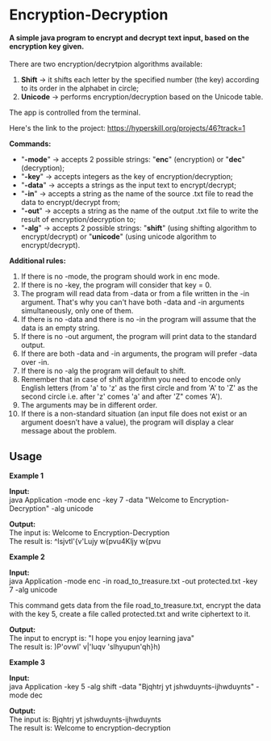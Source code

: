 # Encryption-Decryption
#### A simple java program to encrypt and decrypt text input, based on the encryption key given. 
There are two encryption/decrytpion algorithms available:

1. **Shift** -> it shifts each letter by the specified number (the key) according to its order in the alphabet in circle;
2. **Unicode** -> performs encryption/decryption based on the Unicode table.

The app is controlled from the terminal.

Here's the link to the project: https://hyperskill.org/projects/46?track=1

**Commands:**
- "**-mode**" -> accepts 2 possible strings: "**enc**" (encryption) or "**dec**" (decryption);
- "**-key**" -> accepts integers as the key of encryption/decryption;
- "**-data**" -> accepts a strings as the input text to encrypt/decrypt;
- "**-in**" -> accepts a string as the name of the source .txt file to read the data to encrypt/decrypt from;
- "**-out**" -> accepts a string as the name of the output .txt file to write the result of encryption/decryption to;
- "**-alg**" -> accepts 2 possible strings: "**shift**" (using shifting algorithm to encrypt/decrypt) or "**unicode**" (using unicode algorithm to encrypt/decrypt).

**Additional rules:**
1. If there is no -mode, the program should work in enc mode.
2. If there is no -key, the program will consider that key = 0.
3. The program will read data from -data or from a file written in the -in argument. That's why you can't have both -data and -in arguments simultaneously, only one of them.
4. If there is no -data and there is no -in the program will assume that the data is an empty string.
5. If there is no -out argument, the program will print data to the standard output.
6. If there are both -data and -in arguments, the program will prefer -data over -in.
7. If there is no -alg the program will default to shift.
8. Remember that in case of shift algorithm you need to encode only English letters (from 'a' to 'z' as the first circle and from 'A' to 'Z' as the second circle i.e. after 'z' comes 'a' and after 'Z" comes 'A').
9. The arguments may be in different order.
10. If there is a non-standard situation (an input file does not exist or an argument doesn’t have a value), the program will display a clear message about the problem.

## Usage
**Example 1**

**Input:**  
java Application -mode enc -key 7 -data "Welcome to Encryption-Decryption" -alg unicode
  
**Output:**  
The input is: Welcome to Encryption-Decryption  
The result is: ^lsjvtl'{v'Lujy w{pvu4Kljy w{pvu

**Example 2**

**Input:**  
java Application -mode enc -in road_to_treasure.txt -out protected.txt -key 7 -alg unicode

This command gets data from the file road_to_treasure.txt, encrypt the data with the key 5, create a file called protected.txt and write ciphertext to it.

**Output:**  
The input to encrypt is: "I hope you enjoy learning java"  
The result is: )P'ovwl' v|'luqv 'slhyupun'qh}h)

**Example 3**

**Input:**  
java Application -key 5 -alg shift -data "Bjqhtrj yt jshwduynts-ijhwduynts" -mode dec

**Output:**  
The input is: Bjqhtrj yt jshwduynts-ijhwduynts  
The result is: Welcome to encryption-decryption
